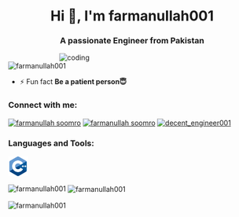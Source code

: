 <h1 align="center">Hi 👋, I'm farmanullah001</h1>
<h3 align="center">A passionate Engineer from Pakistan</h3>
<img align="right" alt="coding" width="400"src="https://user image githubusercontent.com/55389276/14086485-8fb1c876-9a8f-4d6a-98dc-08c4981eaf70.gif">
<p align="left"> <img src="https://komarev.com/ghpvc/?username=farmanullah001&label=Profile%20views&color=0e75b6&style=flat" alt="farmanullah001" /> </p>

- ⚡ Fun fact **Be a patient person😇**

<h3 align="left">Connect with me:</h3>
<p align="left">
<a href="https://linkedin.com/in/farmanullah soomro" target="blank"><img align="center" src="https://raw.githubusercontent.com/rahuldkjain/github-profile-readme-generator/master/src/images/icons/Social/linked-in-alt.svg" alt="farmanullah soomro" height="30" width="40" /></a>
<a href="https://fb.com/farmanullah soomro" target="blank"><img align="center" src="https://raw.githubusercontent.com/rahuldkjain/github-profile-readme-generator/master/src/images/icons/Social/facebook.svg" alt="farmanullah soomro" height="30" width="40" /></a>
<a href="https://instagram.com/decent_engineer001" target="blank"><img align="center" src="https://raw.githubusercontent.com/rahuldkjain/github-profile-readme-generator/master/src/images/icons/Social/instagram.svg" alt="decent_engineer001" height="30" width="40" /></a>
</p>

<h3 align="left">Languages and Tools:</h3>
<p align="left"> <a href="https://www.w3schools.com/cpp/" target="_blank" rel="noreferrer"> <img src="https://raw.githubusercontent.com/devicons/devicon/master/icons/cplusplus/cplusplus-original.svg" alt="cplusplus" width="40" height="40"/> </a> </p>

<p><img align="left" src="https://github-readme-stats.vercel.app/api/top-langs?username=farmanullah001&show_icons=true&locale=en&layout=compact" alt="farmanullah001" /></p>

<p>&nbsp;<img align="center" src="https://github-readme-stats.vercel.app/api?username=farmanullah001&show_icons=true&locale=en" alt="farmanullah001" /></p>

<p><img align="center" src="https://github-readme-streak-stats.herokuapp.com/?user=farmanullah001&" alt="farmanullah001" /></p>
